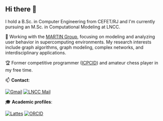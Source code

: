 ## Hi there 👋

I hold a B.Sc. in Computer Engineering from CEFET/RJ and I'm currently pursuing an M.Sc.     in Computational Modeling at LNCC.

🔬 Working with the [MARTIN Group](http://martin.lncc.br/), focusing on modeling and analyzing user behavior in supercomputing environments. My research interests include graph algorithms, graph modeling, complex networks, and interdisciplinary applications.

🏆 Former competitive programmer ([ICPCID](https://icpc.global/ICPCID/6B4WX3Z6N3EM)) and amateur chess player in my free time.

📫 **Contact**:

[![Gmail](https://img.shields.io/badge/Gmail-D14836?style=for-the-badge&logo=gmail&logoColor=white)](mailto:rogerdesouzapassos@gmail.com)
[![LNCC Mail](https://img.shields.io/badge/Institutional_Email-00599C?style=for-the-badge&logo=Gmail&logoColor=white)](mailto:rspassos@posgrad.lncc.br)

🎓 **Academic profiles**:

[![Lattes](https://img.shields.io/badge/Lattes_CV-1B5F8C?style=for-the-badge&logo=read-the-docs&logoColor=white)](http://lattes.cnpq.br/1542864435405568)
[![ORCID](https://img.shields.io/badge/ORCID-A6CE39?style=for-the-badge&logo=orcid&logoColor=white)](https://orcid.org/0000-0002-4655-3140) 